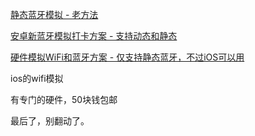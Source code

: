 [静态蓝牙模拟 - 老方法](%E8%93%9D%E7%89%99WiFi%E6%89%93%E5%8D%A1%E6%96%B9%E6%A1%88+ac1b7797-41cd-43a7-9945-6e0772d66768/%E9%9D%99%E6%80%81%E8%93%9D%E7%89%99%E6%A8%A1%E6%8B%9F+-+%E8%80%81%E6%96%B9%E6%B3%95%20d2103ed1-0f8d-4462-8489-b29427f1cefc.md)

[安卓新蓝牙模拟打卡方案 - 支持动态和静态](https://mp.weixin.qq.com/s?__biz=Mzg4NTgwNjkyOA==&mid=2247484386&idx=1&sn=5135d468c50d1dcd5faf55fb2a70b217&chksm=cfa201ddf8d588cb196b3c192f168cdb0590ee3d7bf949d18807bc728fbd785cd46c1ca9cedb#rd)

[硬件模拟WiFi和蓝牙方案 - 仅支持静态蓝牙，不过iOS可以用](https://mp.weixin.qq.com/s?__biz=Mzg4NTgwNjkyOA==&mid=2247484393&idx=1&sn=d1729f96d15e0bfe36fc6fe1e20a61d5&chksm=cfa201d6f8d588c01927fa7726f06727ad3da8ba93d6b95dc2d309b5d981fa11b04aa518f5ea#rd)

ios的wifi模拟

  有专门的硬件，50块钱包邮

最后了，别翻动了。




